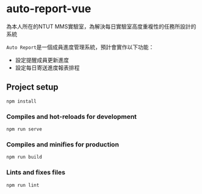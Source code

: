 # auto-report-vue

為本人所在的NTUT MMS實驗室，為解決每日實驗室高度重複性的任務所設計的系統

`Auto Report`是一個成員進度管理系統，預計會實作以下功能：
- 設定提醒成員更新進度
- 設定每日寄送進度報表排程

## Project setup
```
npm install
```

### Compiles and hot-reloads for development
```
npm run serve
```

### Compiles and minifies for production
```
npm run build
```

### Lints and fixes files
```
npm run lint
```